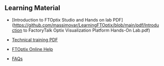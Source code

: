 ## Learning Material

- [Introduction to FTOptix Studio and Hands on lab PDF](https://github.com/massimovar/LearningFTOptix/blob/main/pdf/Introduction to FactoryTalk Optix Visualization Platform Hands-On Lab.pdf)
- [Technical training PDF](https://github.com/massimovar/LearningFTOptix/blob/main/pdf/FTOptix_Technical_training.pdf)
- [FTOptix Online Help](https://www.rockwellautomation.com/en-us/docs/factorytalk-optix/current/contents-ditamap.html)

- [FAQs](https://rockwellautomation.custhelp.com/app/answers/answer_view/a_id/1141346/loc/en_US)
